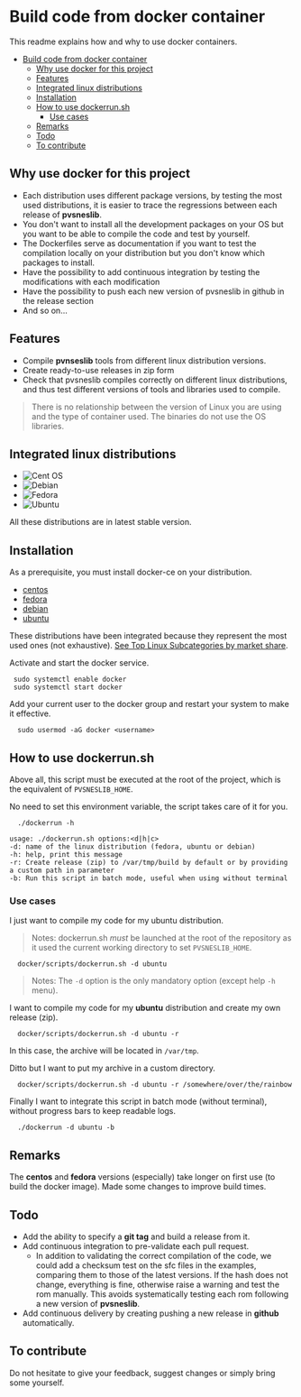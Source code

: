 # Build code from docker container

This readme explains how and why to use docker containers.

- [Build code from docker container](#build-code-from-docker-container)
  - [Why use docker for this project](#why-use-docker-for-this-project)
  - [Features](#features)
  - [Integrated linux distributions](#integrated-linux-distributions)
  - [Installation](#installation)
  - [How to use dockerrun.sh](#how-to-use-dockerrunsh)
    - [Use cases](#use-cases)
  - [Remarks](#remarks)
  - [Todo](#todo)
  - [To contribute](#to-contribute)

## Why use docker for this project

- Each distribution uses different package versions, by testing the most used distributions, it is easier to trace the regressions between each release of **pvsneslib**.
- You don't want to install all the development packages on your OS but you want to be able to compile the code and test by yourself.
- The Dockerfiles serve as documentation if you want to test the compilation locally on your distribution but you don't know which packages to install.
- Have the possibility to add continuous integration by testing the modifications with each modification
- Have the possibility to push each new version of pvsneslib in github in the release section
- And so on...

## Features

- Compile **pvnseslib** tools from different linux distribution versions.
- Create ready-to-use releases in zip form
- Check that pvsneslib compiles correctly on different linux distributions, and thus test different versions of tools and libraries used to compile.

> There is no relationship between the version of Linux you are using and the type of container used. The binaries do not use the OS libraries.

## Integrated linux distributions

- ![Cent OS](https://img.shields.io/badge/cent%20os-002260?style=for-the-badge&logo=centos&logoColor=F0F0F0)
- ![Debian](https://img.shields.io/badge/Debian-D70A53?style=for-the-badge&logo=debian&logoColor=white)
- ![Fedora](https://img.shields.io/badge/Fedora-294172?style=for-the-badge&logo=fedora&logoColor=white)
- ![Ubuntu](https://img.shields.io/badge/Ubuntu-E95420?style=for-the-badge&logo=ubuntu&logoColor=white)

All these distributions are in latest stable version.

## Installation

As a prerequisite, you must install docker-ce on your distribution.

* [centos](https://docs.docker.com/engine/install/centos/)
* [fedora](https://docs.docker.com/engine/install/fedora/)
* [debian](https://docs.docker.com/engine/install/debian/)
* [ubuntu](https://docs.docker.com/engine/install/ubuntu/)

These distributions have been integrated because they represent the most used ones (not exhaustive). [See Top Linux Subcategories by market share](https://truelist.co/blog/linux-statistics/).


Activate and start the docker service.
```
 sudo systemctl enable docker
 sudo systemctl start docker
```

Add your current user to the docker group and restart your system to make it effective.
```
  sudo usermod -aG docker <username>
```

## How to use dockerrun.sh

Above all, this script must be executed at the root of the project, which is the equivalent of `PVSNESLIB_HOME`.

No need to set this environment variable, the script takes care of it for you.

```
  ./dockerrun -h

usage: ./dockerrun.sh options:<d|h|c>
-d: name of the linux distribution (fedora, ubuntu or debian)
-h: help, print this message
-r: Create release (zip) to /var/tmp/build by default or by providing a custom path in parameter
-b: Run this script in batch mode, useful when using without terminal

```

### Use cases

I just want to compile my code for my ubuntu distribution.

> Notes: dockerrun.sh *must* be launched at the root of the repository as it used the current working directory to set `PVSNESLIB_HOME`.

```
  docker/scripts/dockerrun.sh -d ubuntu

```
> Notes: The `-d` option is the only mandatory option (except help `-h` menu).

I want to compile my code for my **ubuntu** distribution and create my own release (zip).

```
  docker/scripts/dockerrun.sh -d ubuntu -r

```

In this case, the archive will be located in `/var/tmp`.

Ditto but I want to put my archive in a custom directory.

```
  docker/scripts/dockerrun.sh -d ubuntu -r /somewhere/over/the/rainbow

```

Finally I want to integrate this script in batch mode (without terminal), without progress bars to keep readable logs.

```
  ./dockerrun -d ubuntu -b

```

## Remarks

The **centos** and **fedora** versions (especially) take longer on first use (to build the docker image). Made some changes to improve build times.


## Todo

- Add the ability to specify a **git tag** and build a release from it.
- Add continuous integration to pre-validate each pull request.
  - In addition to validating the correct compilation of the code, we could add a checksum test on the sfc files in the examples, comparing them to those of the latest versions. If the hash does not change, everything is fine, otherwise raise a warning and test the rom manually. This avoids systematically testing each rom following a new version of **pvsneslib**.
- Add continuous delivery by creating pushing a new release in **github** automatically.

## To contribute

Do not hesitate to give your feedback, suggest changes or simply bring some yourself.

